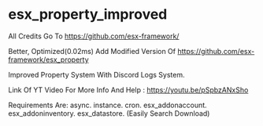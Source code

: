 # esx_property_improved
All Credits Go To https://github.com/esx-framework/

Better, Optimized(0.02ms) Add Modified Version Of https://github.com/esx-framework/esx_property

Improved Property System With Discord Logs System.

Link Of YT Video For More Info And Help : https://youtu.be/pSpbzANxSho

Requirements Are:
async.
instance.
cron.
esx_addonaccount.
esx_addoninventory.
esx_datastore.
(Easily Search Download)
